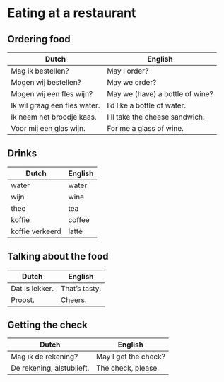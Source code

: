 # Eating at a restaurant

## Ordering food

| Dutch | English |
| ----- | ------- |
| Mag ik bestellen? | May I order? |
| Mogen wij bestellen? | May we order? |
| Mogen wij een fles wijn? | May we (have) a bottle of wine? |
| Ik wil graag een fles water. | I’d like a bottle of water. |
| Ik neem het broodje kaas. | I’ll take the cheese sandwich. |
| Voor mij een glas wijn. | For me a glass of wine. |

## Drinks

| Dutch | English |
| ----- | ------- |
| water | water |
| wijn | wine |
| thee | tea |
| koffie | coffee |
| koffie verkeerd | latté |

## Talking about the food

| Dutch | English |
| ----- | ------- |
| Dat is lekker. | That’s tasty. |
| Proost. | Cheers. |

## Getting the check

| Dutch | English |
| ----- | ------- |
| Mag ik de rekening? | May I get the check? |
| De rekening, alstublieft. | The check, please. |
